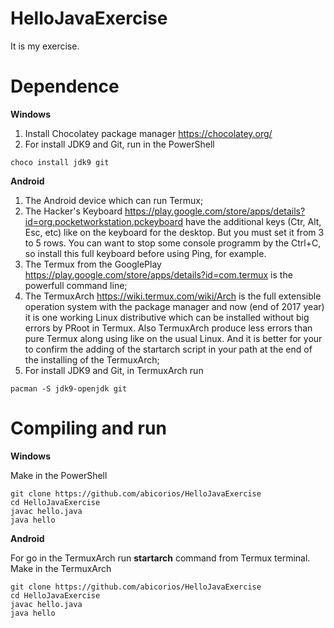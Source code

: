 # HelloJavaExercise
It is my exercise.
# Dependence
**Windows**
1. Install Chocolatey package manager https://chocolatey.org/
2. For install JDK9 and Git, run in the PowerShell
```
choco install jdk9 git
```
**Android**
1. The Android device which can run Termux;
2. The Hacker's Keyboard https://play.google.com/store/apps/details?id=org.pocketworkstation.pckeyboard have the additional keys  (Ctr, Alt, Esc, etc) like on the keyboard for the desktop. But you must set it from 3 to 5 rows. You can want to stop some console programm by the Ctrl+C, so install this full keyboard before using Ping, for example.
3. The Termux from the GooglePlay https://play.google.com/store/apps/details?id=com.termux is the powerfull command line;
4. The TermuxArch https://wiki.termux.com/wiki/Arch is the full extensible operation system with the package manager and now (end of 2017 year) it is one working Linux distributive which can be installed without big errors by PRoot in Termux. Also TermuxArch produce less errors than pure Termux along using like on the usual Linux. And it is better for your to confirm the adding of the startarch script in your path at the end of the installing of the TermuxArch;
5. For install JDK9 and Git, in TermuxArch run
```
pacman -S jdk9-openjdk git
```
# Compiling and run
**Windows**

Make in the PowerShell
```
git clone https://github.com/abicorios/HelloJavaExercise
cd HelloJavaExercise
javac hello.java
java hello
```
**Android**

For go in the TermuxArch run **startarch** command from Termux terminal.
Make in the TermuxArch
```
git clone https://github.com/abicorios/HelloJavaExercise
cd HelloJavaExercise
javac hello.java
java hello
```
